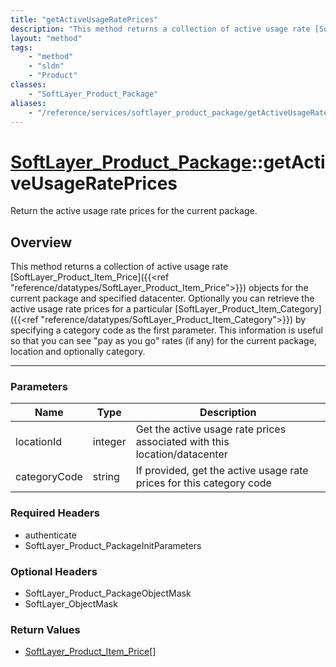 ```yaml
---
title: "getActiveUsageRatePrices"
description: "This method returns a collection of active usage rate [SoftLayer_Product_Item_Price]({{<ref 'reference/datatypes/SoftLay... "
layout: "method"
tags:
    - "method"
    - "sldn"
    - "Product"
classes:
    - "SoftLayer_Product_Package"
aliases:
    - "/reference/services/softlayer_product_package/getActiveUsageRatePrices"
---
```

# [SoftLayer_Product_Package](/reference/services/SoftLayer_Product_Package)::getActiveUsageRatePrices


Return the active usage rate prices for the current package. 


## Overview 
This method returns a collection of active usage rate [SoftLayer_Product_Item_Price]({{<ref "reference/datatypes/SoftLayer_Product_Item_Price">}}) objects for the current package and specified datacenter. Optionally you can retrieve the active usage rate prices for a particular [SoftLayer_Product_Item_Category]({{<ref "reference/datatypes/SoftLayer_Product_Item_Category">}}) by specifying a category code as the first parameter. This information is useful so that you can see "pay as you go" rates (if any) for the current package, location and optionally category. 

-----

### Parameters 
|Name | Type | Description |
| --- | --- | --- |
|locationId| integer| Get the active usage rate prices associated with this location/datacenter|
|categoryCode| string| If provided, get the active usage rate prices for this category code|


### Required Headers
* authenticate
* SoftLayer_Product_PackageInitParameters


### Optional Headers
* SoftLayer_Product_PackageObjectMask
* SoftLayer_ObjectMask

### Return Values
* <a href='/reference/datatypes/SoftLayer_Product_Item_Price'>SoftLayer_Product_Item_Price[] </a>




